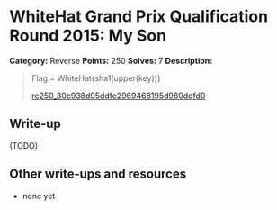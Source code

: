 # WhiteHat Grand Prix Qualification Round 2015: My Son

**Category:** Reverse
**Points:** 250
**Solves:** 7
**Description:**

> Flag = WhiteHat{sha1(upper(key))}
> 
> [re250_30c938d95ddfe2969468195d980ddfd0](re250_30c938d95ddfe2969468195d980ddfd0)


## Write-up

(TODO)

## Other write-ups and resources

* none yet
